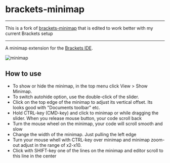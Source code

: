 brackets-minimap
==================

---

This is a fork of [brackets-minimap](https://github.com/websiteduck/brackets-minimap) that is edited to work better with my current Brackets setup

---

A minimap extension for the [Brackets IDE](http://www.brackets.io).

![minimap](https://raw.github.com/zorgzerg/brackets-minimap/master/brackets-minimap.png)

## How to use
* To show or hide the minimap, in the top menu click View > Show Minimap.
* To switch autohide option, use the double-click of the slider.
* Click on the top edge of the minimap to adjust its vertical offset. Its looks good with "Documents toolbar" etc.
* Hold CTRL-key (CMD-key) and click to minimap or while dragging the slider. When you release mouse button, your code scroll back
* Turn the mouse wheel on the minimap, your code will scroll smooth and slow
* Change the width of the minimap. Just pulling the left edge
* Turn your mouse whell with CTRL-key over minimap and minimap zoom-out adjust in the range of x2-x10.
* Click with SHIFT-key one of the lines on the minimap and editor scroll to this line in the center
